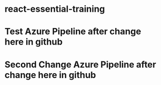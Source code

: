 # react-essential-training

# Test Azure Pipeline after change here in github

# Second Change Azure Pipeline after change here in github
